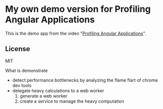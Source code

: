 # My own demo version for Profiling Angular Applications

This is the demo app from the video "[Profiling Angular Applications](https://www.youtube.com/watch?v=FjyX_hkscII)".

## License

MIT

What is demonstrate

* detect performance bottlenecks by analyzing the flame flart of chrome dev tools
* delegate heavy calculations to a web worker
    1. generate a web worker
    2. create a service to manage the heavy computation